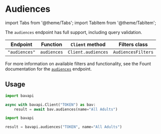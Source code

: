 # Audiences

import Tabs from '@theme/Tabs';
import TabItem from '@theme/TabItem';

The `audiences` endpoint has full support, including query validation.

| Endpoint      | Function    | `Client` method    | Filters class      |
|---------------|-------------|--------------------|--------------------|
| `"audiences"` | `audiences` | `Client.audiences` | `AudiencesFilters` |

For more information on available filters and functionality, see the Fount documentation for the [`audiences`](/core-resources/audiences.md) endpoint.

## Usage

<Tabs>
  <TabItem value="async" label="Async" default>

```py title="Using Client asynchronously"
import bavapi

async with bavapi.Client("TOKEN") as bav:
    result = await bav.audiences(name="All Adults")
```

  </TabItem>
  <TabItem value="sync" label="Sync">

```py title="Using top-level functions"
import bavapi

result = bavapi.audiences("TOKEN", name="All Adults")
```

  </TabItem>
</Tabs>
